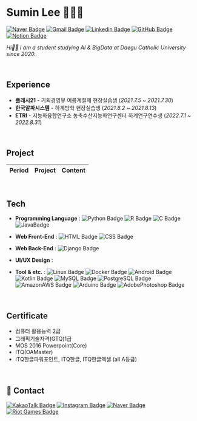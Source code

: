 # Sumin Lee 👩🏻‍💻

[![Naver Badge](https://img.shields.io/badge/NaverMail-03c75a?style=flat-square&logo=Naver&logoColor=white&mailto:chocosumin@naver.com)](mailto:chocosumin@naver.com)
[![Gmail Badge](https://img.shields.io/badge/-Gmail-d14836?style=flat-square&logo=Gmail&logoColor=white&link=mailto:chocosuming@gmail.com)](mailto:chocosuming@gmail.com)
[![Linkedin Badge](https://img.shields.io/badge/-LinkedIn-0a66c2?style=flat-square&logo=Linkedin&logoColor=white&link=https://www.linkedin.com/in/%EC%88%98%EB%AF%BC-%EC%9D%B4-8631b61ab/)](https://www.linkedin.com/in/%EC%88%98%EB%AF%BC-%EC%9D%B4-8631b61ab/)
[![GitHub Badge](https://img.shields.io/badge/-GitHub-181717?style=flat-square&logo=GitHub&logoColor=white&link=https://github.com/Sumin-Lee-317)](https://github.com/Sumin-Lee-317)
[![Notion Badge](https://img.shields.io/badge/-Notion-000000?style=flat-square&logo=Notion&logoColor=white&link=https://www.notion.so/)](https://www.notion.so/)


*Hi👋🏻 I am a student studying AI & BigData at Daegu Catholic University since 2020.*

<br>

## Experience
- **플래시21** - 기획경영부 여름계절제 현장실습생 (_2021.7.5 ~ 2021.7.30_)
- **한국알파시스템** - 하계방학 현장실습생 (_2021.8.2 ~ 2021.8.13_)
- **ETRI** - 지능화융합연구소 농축수산지능화연구센터 하계연구연수생 (_2022.7.1 ~ 2022.8.31_)

<br>

## Project
| Period | Project | Content |
| :----: | :-----: | :-----: |

<br>

## Tech 

- **Programming Language** : ![Python Badge](https://img.shields.io/badge/-Python-3776ab?style=flat-square&logo=Python&logoColor=f7df1e)
![R Badge](https://img.shields.io/badge/-R-276dc3?style=flat-square&logo=R&logoColor=white) ![C Badge](https://img.shields.io/badge/-C-a8b9cc?style=flat-square&logo=C&logoColor=white)
![JavaBadge](https://img.shields.io/badge/-Java-f78c40?style=flat-square&Color=white)

- **Web Front-End** : ![HTML Badge](https://img.shields.io/badge/-HTML-e34f26?style=flat-square&logo=HTML5&logoColor=white)
![CSS Badge](https://img.shields.io/badge/-CSS-1572b6?style=flat-square&logo=CSS3&logoColor=white)
- **Web Back-End** : ![Django Badge](https://img.shields.io/badge/-Django-092e20?style=flat-square&logo=Django&logoColor=white)
- **UI/UX Design** :
- **Tool & etc.** : ![Linux Badge](https://img.shields.io/badge/-Linux-fcc624?style=flat-square&logo=Linux&logoColor=black)
![Docker Badge](https://img.shields.io/badge/-Docker-2496ed?style=flat-square&logo=Docker&logoColor=white)
![Android Badge](https://img.shields.io/badge/-Android-3ddc84?style=flat-square&logo=Android&logoColor=white)
![Kotlin Badge](https://img.shields.io/badge/-Kotlin-7f52Ff?style=flat-square&logo=Kotlin&logoColor=white)
![MySQL Badge](https://img.shields.io/badge/-MySQL-4479a1?style=flat-square&logo=MySQL&logoColor=white)
![PostgreSQL Badge](https://img.shields.io/badge/-PostgreSQL-4169e1?style=flat-square&logo=PostgreSQL&logoColor=white)
![AmazonAWS Badge](https://img.shields.io/badge/-Amazon_AWS-232f3e?style=flat-square&logo=AmazonAWS&logoColor=fba457)
![Arduino Badge](https://img.shields.io/badge/-Arduino-00979d?style=flat-square&logo=Arduino&logoColor=white)
![AdobePhotoshop Badge](https://img.shields.io/badge/-AdobePhotoshop-31a8ff?style=flat-square&logo=AdobePhotoshop&logoColor=white)

<br>

## Certificate
- 컴퓨터 활용능력 2급
- 그래픽기술자격(GTQ)1급
- MOS 2016 Powerpoint(Core)
- ITQ(OAMaster)
- ITQ한글파워포인트, ITQ한글, ITQ한글엑셀 (all A등급)

<br>

## 💬 Contact  
[![KakaoTalk Badge](https://img.shields.io/badge/-KakaoTalk-ffcd00?style=flat-square&logo=KakaoTalk&logoColor=white&link=https://open.kakao.com/o/sZ7qfvse)](https://open.kakao.com/o/sZ7qfvse)
[![Instagram Badge](https://img.shields.io/badge/-Instagram-e4405f?style=flat-square&logo=Instagram&logoColor=white&link=https://www.instagram.com/sumin__ee_/)](https://www.instagram.com/sumin__ee_/)
[![Naver Badge](https://img.shields.io/badge/Blog-1de5b0?style=flat-square&logo=Naver&logoColor=white&link=https://blog.naver.com)](https://blog.naver.com)
[![Riot Games Badge](https://img.shields.io/badge/League_Of_Legend-d32936?style=flat-square&logo=RiotGames&logoColor=white&link=https://www.op.gg/summoners/kr/%EB%8B%A4%EB%9E%8C%EC%A5%90%ED%81%AC%EB%A9%B4%EC%B2%AD%EC%84%A4%EB%AA%A8)](https://www.op.gg/summoners/kr/%EB%8B%A4%EB%9E%8C%EC%A5%90%ED%81%AC%EB%A9%B4%EC%B2%AD%EC%84%A4%EB%AA%A8)
